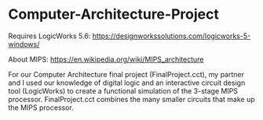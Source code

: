 # Computer-Architecture-Project

Requires LogicWorks 5.6: https://designworkssolutions.com/logicworks-5-windows/

About MIPS: https://en.wikipedia.org/wiki/MIPS_architecture

For our Computer Architecture final project (FinalProject.cct), my partner and I used our knowledge of digital logic and an interactive circuit design tool (LogicWorks) to create a functional simulation of the 3-stage MIPS processor. FinalProject.cct combines the many smaller circuits that make up the MIPS processor.
